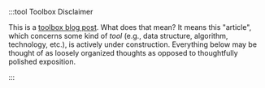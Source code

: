 :::tool Toolbox Disclaimer

This is a [toolbox blog post](/blog/tags/toolbox). What does that mean? It means this "article", which concerns some kind of *tool* (e.g., data structure, algorithm, technology, etc.), is actively under construction. Everything below may be thought of as loosely organized thoughts as opposed to thoughtfully polished exposition.

:::